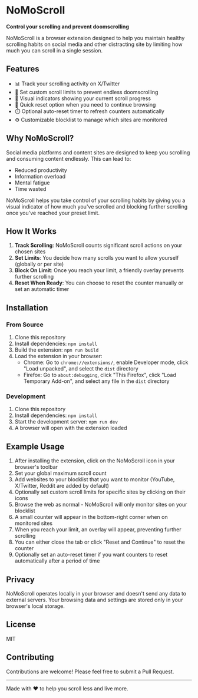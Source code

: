 # NoMoScroll

**Control your scrolling and prevent doomscrolling**

NoMoScroll is a browser extension designed to help you maintain healthy scrolling habits on social media and other distracting site by limiting how much you can scroll in a single session.

## Features

- 📊 Track your scrolling activity on X/Twitter
- 🛑 Set custom scroll limits to prevent endless doomscrolling
- 📱 Visual indicators showing your current scroll progress
- 🔄 Quick reset option when you need to continue browsing
- ⏱️ Optional auto-reset timer to refresh counters automatically
- ⚙️ Customizable blocklist to manage which sites are monitored

## Why NoMoScroll?

Social media platforms and content sites are designed to keep you scrolling and consuming content endlessly. This can lead to:
- Reduced productivity
- Information overload
- Mental fatigue
- Time wasted

NoMoScroll helps you take control of your scrolling habits by giving you a visual indicator of how much you've scrolled and blocking further scrolling once you've reached your preset limit.

## How It Works

1. **Track Scrolling**: NoMoScroll counts significant scroll actions on your chosen sites
2. **Set Limits**: You decide how many scrolls you want to allow yourself (globally or per site)
3. **Block On Limit**: Once you reach your limit, a friendly overlay prevents further scrolling
4. **Reset When Ready**: You can choose to reset the counter manually or set an automatic timer

## Installation

### From Source

1. Clone this repository
2. Install dependencies: `npm install`
3. Build the extension: `npm run build`
4. Load the extension in your browser:
   - Chrome: Go to `chrome://extensions/`, enable Developer mode, click "Load unpacked", and select the `dist` directory
   - Firefox: Go to `about:debugging`, click "This Firefox", click "Load Temporary Add-on", and select any file in the `dist` directory

### Development

1. Clone this repository
2. Install dependencies: `npm install`
3. Start the development server: `npm run dev`
4. A browser will open with the extension loaded

## Example Usage

1. After installing the extension, click on the NoMoScroll icon in your browser's toolbar
2. Set your global maximum scroll count
3. Add websites to your blocklist that you want to monitor (YouTube, X/Twitter, Reddit are added by default)
4. Optionally set custom scroll limits for specific sites by clicking on their icons
5. Browse the web as normal - NoMoScroll will only monitor sites on your blocklist
6. A small counter will appear in the bottom-right corner when on monitored sites
7. When you reach your limit, an overlay will appear, preventing further scrolling
8. You can either close the tab or click "Reset and Continue" to reset the counter
9. Optionally set an auto-reset timer if you want counters to reset automatically after a period of time

## Privacy

NoMoScroll operates locally in your browser and doesn't send any data to external servers. Your browsing data and settings are stored only in your browser's local storage.

## License

MIT

## Contributing

Contributions are welcome! Please feel free to submit a Pull Request.

---

Made with ❤️ to help you scroll less and live more.
